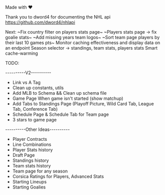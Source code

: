 Made with ❤️

Thank you to dword4 for documenting the NHL api
https://github.com/dword4/nhlapi

Next:
~Fix country filter on players stats page~
~Players stats page -> fix goalie stats~
~Add missing years team logos~
~Sort team page players by their last 10 games pts~
Monitor caching effectiveness and display data on an endpoint
Season selector -> standings, team stats, players stats
Smart cache-warming 

TODO:

----------V2----------
- Link vs A Tag
- Clean up constants, utils
- Add MLB to Schema && Clean up schema file
- Game Page When game isn't started (show matchup)
- Add Tabs to Standings Page (Playoff Picture, Wild Card Tab, League Tab, Conference Tab)
- Schedule Page & Schedule Tab for Team page
- 3 stars to game page

----------Other Ideas----------
- Player Contracts
- Line Combinations
- Player Stats history
- Draft Page
- Standings history
- Team stats history
- Team page for any season
- Corsica Ratings for Players, Advanced Stats
- Starting Lineups
- Starting Goalies
